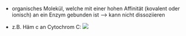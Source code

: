 - organisches Molekül, welche mit einer hohen Affinität (kovalent oder ionisch) an ein Enzym gebunden ist 
--> kann nicht dissoziieren 

- z.B. Häm c an Cytochrom C:
![](Pasted%20image%2020240503101016.png)
